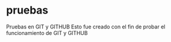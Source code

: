 # pruebas
Pruebas en GIT y GITHUB
Esto fue creado con el fin de probar el funcionamiento de GIT y GITHUB
